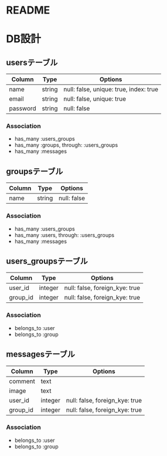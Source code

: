 # README

# DB設計

## usersテーブル

|Column|Type|Options|
|------|----|-------|
|name|string|null: false, unique: true, index: true|
|email|string|null: false, unique: true|
|password|string|null: false|

### Association
- has_many :users_groups
- has_many :groups, through: :users_groups
- has_many :messages

## groupsテーブル

|Column|Type|Options|
|------|----|-------|
|name|string|null: false|

### Association
- has_many :users_groups
- has_many :users, through: :users_groups
- has_many :messages

## users_groupsテーブル

|Column|Type|Options|
|------|----|-------|
|user_id|integer|null: false, foreign_kye: true|
|group_id|integer|null: false, foreign_kye: true|

### Association
- belongs_to :user
- belongs_to :group

## messagesテーブル

|Column|Type|Options|
|------|----|-------|
|comment|text|
|image|text|
|user_id|integer|null: false, foreign_kye: true|
|group_id|integer|null: false, foreign_kye: true|

### Association
- belongs_to :user
- belongs_to :group
